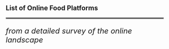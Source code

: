 ## List of Online Food Platforms

<hr style="border:2px solid gray"> </hr>

<p style="font-size:18pt; font-style:italic"> from a detailed survey of the online landscape </p>
